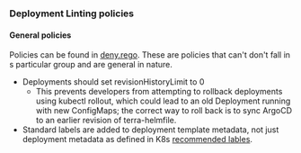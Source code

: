 ### Deployment Linting policies

#### General policies

Policies can be found in [deny.rego](https://github.com/DataBiosphere/github-actions/blob/master/actions/terra-k8s-linter/policy/deployments/deny.rego). These are policies that can't don't fall in s particular group and are general in nature.
* Deployments should set revisionHistoryLimit to 0
    * This prevents developers from attempting to rollback deployments using kubectl rollout, which could lead to an old Deployment running with new ConfigMaps; the correct way to roll back is to sync ArgoCD to an earlier revision of terra-helmfile.
* Standard labels are added to deployment template metadata, not just deployment metadata as defined in K8s [recommended lables](https://kubernetes.io/docs/concepts/overview/working-with-objects/common-labels/).
